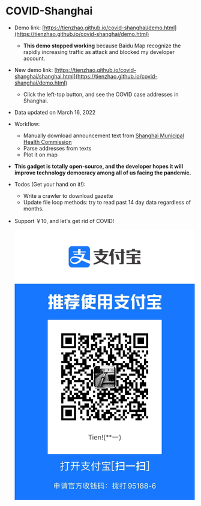 # COVID-Shanghai

- Demo link: [https://tienzhao.github.io/covid-shanghai/demo.html](https://tienzhao.github.io/covid-shanghai/demo.html)
  - **This demo stopped working** because Baidu Map recognize the rapidly increasing traffic as attack and blocked my developer account.

- New demo link: [https://tienzhao.github.io/covid-shanghai/shanghai.html](https://tienzhao.github.io/covid-shanghai/demo.html)

  - Click the left-top button, and see the COVID case addresses in Shanghai.

- Data updated on March 16, 2022

- Workflow:
  - Manually download announcement text from [Shanghai Municipal Health Commission](https://wsjkw.sh.gov.cn/xwzx/)
  - Parse addresses from texts
  - Plot it on map

- **This gadget is totally open-source, and the developer hopes it will improve technology democracy among all of us facing the pandemic.**

- Todos (Get your hand on it!):
  - Write a crawler to download gazette
  - Update file loop methods: try to read past 14 day data regardless of months.

- Support ￥10, and let's get rid of COVID!

  ![](images/donation.jpg)


